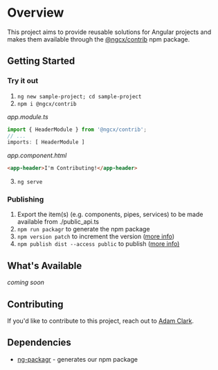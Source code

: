 # Overview
This project aims to provide reusable solutions for Angular projects and makes them available through the [@ngcx/contrib](https://www.npmjs.com/package/@ngcx/contrib) npm package.

## Getting Started
### Try it out
1. `ng new sample-project; cd sample-project`
2. `npm i @ngcx/contrib`

_app.module.ts_
```js
import { HeaderModule } from '@ngcx/contrib';
// ...
imports: [ HeaderModule ]
```
_app.component.html_
```html
<app-header>I'm Contributing!</app-header>
```
3. `ng serve`


### Publishing
1. Export the item(s) (e.g. components, pipes, services) to be made available from ./public_api.ts
2. `npm run packagr` to generate the npm package
3. `npm version patch` to increment the version ([more info](https://docs.npmjs.com/cli/version))
4. `npm publish dist --access public` to publish ([more info)](https://docs.npmjs.com/cli/publish) 

## What's Available
_coming soon_

## Contributing
If you'd like to contribute to this project, reach out to [Adam Clark](https://github.com/adamclerk).

## Dependencies
* [ng-packagr](https://www.npmjs.com/package/ng-packagr) - generates our npm package
